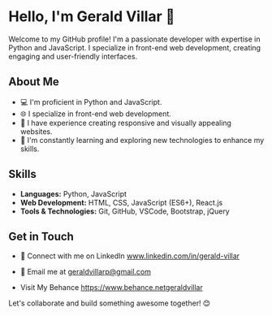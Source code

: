 # Hello, I'm Gerald Villar 👋

Welcome to my GitHub profile! I'm a passionate developer with expertise in Python and JavaScript. I specialize in front-end web development, creating engaging and user-friendly interfaces.

## About Me

- 💻 I'm proficient in Python and JavaScript.
- 🌐 I specialize in front-end web development.
- 🎨 I have experience creating responsive and visually appealing websites.
- 🌱 I'm constantly learning and exploring new technologies to enhance my skills.

## Skills

- **Languages:** Python, JavaScript
- **Web Development:** HTML, CSS, JavaScript (ES6+), React.js
- **Tools & Technologies:** Git, GitHub, VSCode, Bootstrap, jQuery

## Get in Touch

- 🔗 Connect with me on LinkedIn www.linkedin.com/in/gerald-villar

- 📧 Email me at geraldvillarp@gmail.com
- Visit My Behance https://www.behance.netgeraldvillar

Let's collaborate and build something awesome together! 😊
